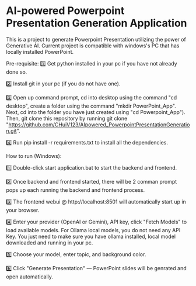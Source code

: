 # AI-powered Powerpoint Presentation Generation Application
This is a project to generate Powerpoint Presentation utilizing the power of Generative AI. Current project is compatible with windows's PC that has locally installed PowerPoint. 


Pre-requisite: 
1️⃣ Get python installed in your pc if you have not already done so. 

2️⃣ Install git in your pc (if you do not have one). 

3️⃣ Open up command prompt, cd into desktop using the command "cd desktop", create a folder using the command "mkdir PowerPoint_App". 
    Next, cd into the folder you have just created using "cd Powerpoint_App"). 
    Then, git clone this repository by running git clone "https://github.com/CHuiV123/AIpowered_PowerpointPresentationGeneration.git". 

4️⃣ Run pip install -r requirements.txt to install all the dependencies. 


How to run (Windows):

1️⃣ Double-click start application.bat to start the backend and frontend. 

2️⃣ Once backend and frontend started, there will be 2 comman prompt pops up each running the backend and frontend process. 

3️⃣ The frontend webui @ http://localhost:8501 will automatically start up in your browser.

4️⃣ Enter your provider (OpenAI or Gemini), API key, click "Fetch Models" to load available models. For Ollama local models, you do not need any API Key. You just need to make sure you have ollama installed, local model downloaded and running in your pc. 

5️⃣ Choose your model, enter topic, and background color.

6️⃣ Click "Generate Presentation" — PowerPoint slides will be genrated and open automatically.

